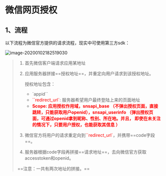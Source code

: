 # 微信网页授权



## 1、流程

以下流程为微信官方提供的请求流程，现实中可使用第三方sdk：



![image-20200102182519030](/Users/jc/Documents/JavaNote/wechat-food/image-20200102182519030.png)

> 1. 首先微信客户端请求应用某地址
>
> 2. 应用服务器拼接==授权地址==，并重定向用户请求到该授权地址。
>
>    授权地址包含：
>
>    - `appid``
>    - <font color='red'>``redirect_url`</font>: 服务器希望用户最终登陆上来的页面地址
>    - **<font color='red'>Scope: 应用授权作用域，snsapi_base （不弹出授权页面，直接跳转，只能获取用户openid），snsapi_userinfo （弹出授权页面，可通过openid拿到昵称、性别、所在地。并且， 即使在未关注的情况下，只要用户授权，也能获取其信息 ）</font>**
>
> 3. 微信官方将用户的请求重定向到<font color='red'>``redirect_url`</font>，并携带==code字段==。
>
> 4. 服务器根据code字段再拼接==请求地址==，去向微信官方获取accesstoken和openid。
>
> ==注意：一共有两次地址的拼接。==





